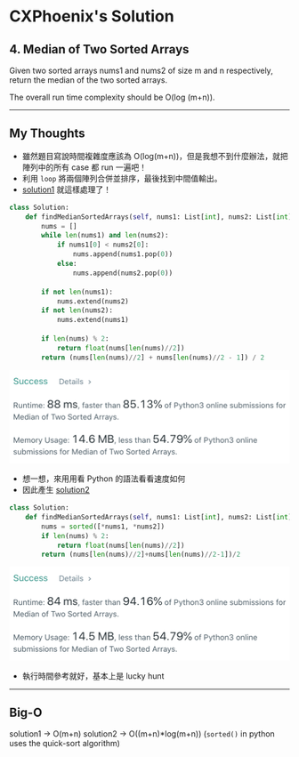 CXPhoenix's Solution
===

## 4. Median of Two Sorted Arrays

Given two sorted arrays nums1 and nums2 of size m and n respectively, return the median of the two sorted arrays.

The overall run time complexity should be O(log (m+n)).

---

## My Thoughts

- 雖然題目寫說時間複雜度應該為 O(log(m+n))，但是我想不到什麼辦法，就把陣列中的所有 case 都 run 一遍吧！
- 利用 `loop` 將兩個陣列合併並排序，最後找到中間值輸出。
- [solution1](./solution1.py) 就這樣處理了！

```python
class Solution:
    def findMedianSortedArrays(self, nums1: List[int], nums2: List[int]) -> float:
        nums = []
        while len(nums1) and len(nums2):
            if nums1[0] < nums2[0]:
                nums.append(nums1.pop(0))
            else:
                nums.append(nums2.pop(0))
        
        if not len(nums1):
            nums.extend(nums2)
        if not len(nums2):
            nums.extend(nums1)
        
        if len(nums) % 2:
            return float(nums[len(nums)//2])
        return (nums[len(nums)//2] + nums[len(nums)//2 - 1]) / 2
```

<img src="./solution1.png">

- 想一想，來用用看 Python 的語法看看速度如何
- 因此產生 [solution2](./solution2.py)

```python
class Solution:
    def findMedianSortedArrays(self, nums1: List[int], nums2: List[int]) -> float:
        nums = sorted([*nums1, *nums2])
        if len(nums) % 2:
            return float(nums[len(nums)//2])
        return (nums[len(nums)//2]+nums[len(nums)//2-1])/2
```

<img src="./solution2.png">

- 執行時間參考就好，基本上是 lucky hunt

---

## Big-O

solution1 -> O(m+n)
solution2 -> O((m+n)*log(m+n)) (`sorted()` in python uses the quick-sort algorithm)